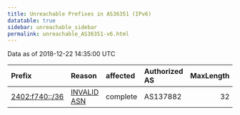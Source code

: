 ```yaml
---
title: Unreachable Prefixes in AS36351 (IPv6)
datatable: true
sidebar: unreachable_sidebar
permalink: unreachable_AS36351-v6.html
---
```


Data as of 2018-12-22 14:35:00 UTC


<div class="datatable-begin"></div>

| Prefix                                                 | Reason                                                                                                | affected   | Authorized AS   |   MaxLength | Anchor                                       |   unreachable /48s |
|:-------------------------------------------------------|:------------------------------------------------------------------------------------------------------|:-----------|:----------------|------------:|:---------------------------------------------|-------------------:|
| [2402:f740::/36](https://stat.ripe.net/2402:f740::/36) | [INVALID ASN](https://rpki-validator.ripe.net/announcement-preview?asn=AS36351&prefix=2402:f740::/36) | complete   | AS137882        |          32 | [APNIC](unreachable_APNIC_RPKI_Root-v6.html) |               4096 |

<div class="datatable-end"></div>